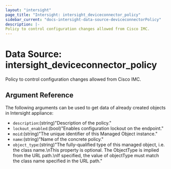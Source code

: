 ```yaml
---
layout: "intersight"
page_title: "Intersight: intersight_deviceconnector_policy"
sidebar_current: "docs-intersight-data-source-deviceconnectorPolicy"
description: |-
Policy to control configuration changes allowed from Cisco IMC.
---
```


# Data Source: intersight_deviceconnector_policy
Policy to control configuration changes allowed from Cisco IMC.
## Argument Reference
The following arguments can be used to get data of already created objects in Intersight appliance:
* `description`:(string)"Description of the policy."
* `lockout_enabled`:(bool)"Enables configuration lockout on the endpoint."
* `moid`:(string)"The unique identifier of this Managed Object instance."
* `name`:(string)"Name of the concrete policy."
* `object_type`:(string)"The fully-qualified type of this managed object, i.e. the class name.\nThis property is optional. The ObjectType is implied from the URL path.\nIf specified, the value of objectType must match the class name specified in the URL path."
